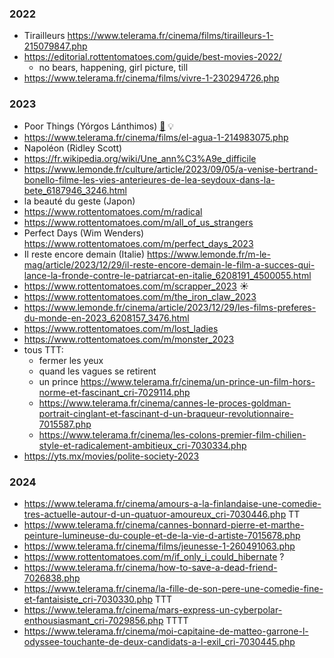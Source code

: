 ### 2022

* Tirailleurs https://www.telerama.fr/cinema/films/tirailleurs-1-215079847.php
* https://editorial.rottentomatoes.com/guide/best-movies-2022/
    * no bears, happening, girl picture, till
* https://www.telerama.fr/cinema/films/vivre-1-230294726.php


### 2023

* Poor Things (Yórgos Lánthimos) [🍅](https://www.rottentomatoes.com/m/poor_things) <span title="❝ The unthinkable happened to the last film Yorgos Lanthimos directed: it became a hit. The highly eccentric and challenging moviemaker went from years in the indie film trenches to something sellable with 2018’s “The Favourite,” which didn’t dilute his love of mischief and the macabre. He connected with viewers in a new way, giving his career a marketplace and financial boost, and Lanthimos chooses to cash in with “Poor Things”. ❞">💡</span>
* https://www.telerama.fr/cinema/films/el-agua-1-214983075.php
* Napoléon (Ridley Scott)
* https://fr.wikipedia.org/wiki/Une_ann%C3%A9e_difficile
* https://www.lemonde.fr/culture/article/2023/09/05/a-venise-bertrand-bonello-filme-les-vies-anterieures-de-lea-seydoux-dans-la-bete_6187946_3246.html
* la beauté du geste (Japon)
* https://www.rottentomatoes.com/m/radical
* https://www.rottentomatoes.com/m/all_of_us_strangers
* Perfect Days (Wim Wenders) https://www.rottentomatoes.com/m/perfect_days_2023
* Il reste encore demain (Italie) https://www.lemonde.fr/m-le-mag/article/2023/12/29/il-reste-encore-demain-le-film-a-succes-qui-lance-la-fronde-contre-le-patriarcat-en-italie_6208191_4500055.html
* https://www.rottentomatoes.com/m/scrapper_2023 ☀️
* https://www.rottentomatoes.com/m/the_iron_claw_2023
* https://www.lemonde.fr/cinema/article/2023/12/29/les-films-preferes-du-monde-en-2023_6208157_3476.html
* https://www.rottentomatoes.com/m/lost_ladies
* https://www.rottentomatoes.com/m/monster_2023
* tous TTT:
    * fermer les yeux
    * quand les vagues se retirent
    * un prince https://www.telerama.fr/cinema/un-prince-un-film-hors-norme-et-fascinant_cri-7029114.php
    * https://www.telerama.fr/cinema/cannes-le-proces-goldman-portrait-cinglant-et-fascinant-d-un-braqueur-revolutionnaire-7015587.php
    * https://www.telerama.fr/cinema/les-colons-premier-film-chilien-style-et-radicalement-ambitieux_cri-7030334.php
* https://yts.mx/movies/polite-society-2023


### 2024

* https://www.telerama.fr/cinema/amours-a-la-finlandaise-une-comedie-tres-actuelle-autour-d-un-quatuor-amoureux_cri-7030446.php TT
* https://www.telerama.fr/cinema/cannes-bonnard-pierre-et-marthe-peinture-lumineuse-du-couple-et-de-la-vie-d-artiste-7015678.php
* https://www.telerama.fr/cinema/films/jeunesse-1-260491063.php
* https://www.rottentomatoes.com/m/if_only_i_could_hibernate ?
* https://www.telerama.fr/cinema/how-to-save-a-dead-friend-7026838.php
* https://www.telerama.fr/cinema/la-fille-de-son-pere-une-comedie-fine-et-fantaisiste_cri-7030330.php TTT
* https://www.telerama.fr/cinema/mars-express-un-cyberpolar-enthousiasmant_cri-7029856.php TTTT
* https://www.telerama.fr/cinema/moi-capitaine-de-matteo-garrone-l-odyssee-touchante-de-deux-candidats-a-l-exil_cri-7030445.php

